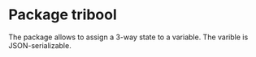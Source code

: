 # Package tribool

The package allows to assign a 3-way state to a variable. The varible is
JSON-serializable.
